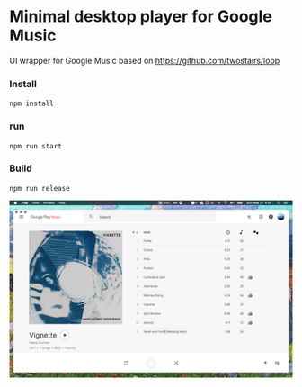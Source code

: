 # Minimal desktop player for Google Music
UI wrapper for Google Music based on https://github.com/twostairs/loop

### Install
```
npm install
```
### run
```
npm run start
```
### Build
```
npm run release
```

![Screenshot](screen.png "Screenshot")
